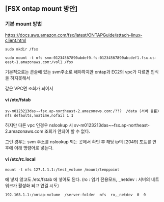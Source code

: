 ## [FSX ontap mount 방안]

### 기본 mount 방법

https://docs.aws.amazon.com/fsx/latest/ONTAPGuide/attach-linux-client.html

```
sudo mkdir /fsx

sudo mount -t nfs svm-01234567890abdef0.fs-01234567890abcdef1.fsx.us-east-1.amazonaws.com:/vol1 /fsx
```


기본적으로는 콘솔에 있는 svm주소로 해야하지만 ontap과 EC2의 vpc가 다르면 인식을 하지못해서

같은 VPC면 조회가 되어서 

#### vi /etc/fstab
```
sv-m0123213das~~fsx.ap-northeast-2.amazonaws.com:/???  /data (서버 볼륨) nfs defaults,noatime,nofail 1 1
```

하지만 다른 vpc 인경우 nslookup 시 sv-m0123213das~~fsx.ap-northeast-2.amazonaws.com 조회가 안되어 할 수 없다.


그런 경우는 svm 주소를 nslookup 되는 곳에서 확인 후 해당 ip의 [2049] 포트를 연후에 아래 명령어로 넣는다.




#### vi /etc/rc.local
```
mount -t nfs 127.1.1.1:/test_volume /mount/temppoint
```

에 넣지 않고도 /etc/fstab 에 넣어도 된다. (ro : 읽기 전용모드, _netdev : 서버의 네트워크가 활성화 되고 연결 시도)

```
192.168.1.1:/ontap-volume  /server-folder  nfs  ro,_netdev  0  0
```
